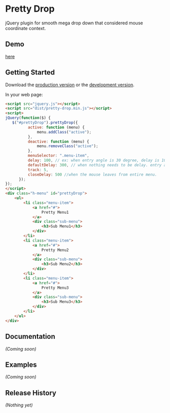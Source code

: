 # Pretty Drop

jQuery plugin for smooth mega drop down that considered mouse coordinate context.

## Demo

[here][page]

[page]: http://satoshi-m8a.github.io/pretty-drop

## Getting Started

Download the [production version][min] or the [development version][max].

[min]: https://raw.github.com/satoshi-m8a/pretty-drop/master/dist/jquery.pretty-drop.min.js
[max]: https://raw.github.com/satoshi-m8a/pretty-drop/master/dist/jquery.pretty-drop.js

In your web page:

```html
<script src="jquery.js"></script>
<script src="dist/pretty-drop.min.js"></script>
<script>
jQuery(function($) {
   $("#prettyDrop").prettyDrop({
          active: function (menu) {
              menu.addClass("active");
          },
          deactive: function (menu) {
              menu.removeClass("active");
          },
          menuSelector: ".menu-item",
          delay: 100, // ex: when entry angle is 30 degree, delay is 100 * 30 millisecond
          defaultDelay: 300, // when nothing needs to be delay. entry angle is 0 degree
          track: 5,
          closeDelay: 500 //when the mouse leaves from entire menu.
      });
});
</script>
<div class="h-menu" id="prettyDrop">
    <ul>
        <li class="menu-item">
            <a href="#">
                Pretty Menu1
            </a>
            <div class="sub-menu">
                <h3>Sub Menu1</h3>
            </div>
        </li>
        <li class="menu-item">
            <a href="#">
                Pretty Menu2
            </a>
            <div class="sub-menu">
                <h3>Sub Menu2</h3>
            </div>
        </li>
        <li class="menu-item">
            <a href="#">
                Pretty Menu3
            </a>
            <div class="sub-menu">
                <h3>Sub Menu3</h3>
            </div>
        </li>
    </ul>
</div>
```

## Documentation
_(Coming soon)_

## Examples
_(Coming soon)_

## Release History
_(Nothing yet)_
